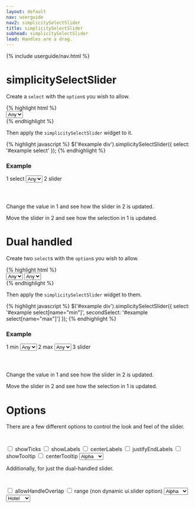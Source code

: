```yaml
---
layout: default
nav: userguide
nav2: simplicitySelectSlider
title: simplicitySelectSlider
subhead: simplicitySelectSlider
lead: Handles are a drag.
---
```


{% include userguide/nav.html %}

<div class="page-header">
  <h1>simplicitySelectSlider</h1>
</div>
<div class="row">
    <div class="span8">
        <p>
            Create a <code>select</code> with the <code>option</code>s you wish to allow.
        </p>
{% highlight html %}
<div id="example">
    <select name="example">
        <option value="">Any</option>
        <option value="a">A</option>
        <option value="b">B</option>
        <option value="c">C</option>
        <option value="d">D</option>
        <option value="e">E<option>
    </select>
    <div></div>
</div>
{% endhighlight %}
        <p>
            Then apply the <code>simplicitySelectSlider</code> widget to it.
        </p>
{% highlight javascript %}
$('#example div').simplicitySelectSlider({
    select: '#example select'
});
{% endhighlight %}
    </div>
    <div class="span4">
        <h3>Example</h3>
        <div id="exampleSlider" class="well">
            <label><span class="badge">1</span> select</label>
            <select name="example">
                <option value="">Any</option>
                <option value="a">A</option>
                <option value="b">B</option>
                <option value="c">C</option>
                <option value="d">D</option>
                <option value="e">E</option>
            </select>
            <label><span class="badge">2</span> slider</label>
            <div style="margin: 4em 0 2em 0;"> </div>
        </div>
        <script type="text/javascript">
            $(function () {
                $('#exampleSlider div').simplicitySelectSlider({
                  select: '#exampleSlider select'
                });
            });
        </script>
        <p>
            Change the value in <span class="badge">1</span> and see how the
            slider in <span class="badge">2</span> is updated.
        </p>
        <p>
            Move the slider in <span class="badge">2</span> and see how the
            selection in <span class="badge">1</span> is updated.
        </p>
    </div>
</div>

<div class="page-header">
  <h1>Dual handled</h1>
</div>
<div class="row">
    <div class="span8">
        <p>
            Create two <code>select</code>s with the <code>option</code>s you wish to allow.
        </p>
{% highlight html %}
<div id="example">
    <select name="min">
        <option value="">Any</option>
        <option value="a">A</option>
        <option value="b">B</option>
        <option value="c">C</option>
        <option value="d">D</option>
        <option value="e">E<option>
        <option value="f">F</option>
        <option value="g">G</option>
    </select>
    <select name="max">
        <option value="">Any</option>
        <option value="a">A</option>
        <option value="b">B</option>
        <option value="c">C</option>
        <option value="d">D</option>
        <option value="e">E<option>
        <option value="f">F</option>
        <option value="g">G</option>
    </select>
    <div></div>
</div>
{% endhighlight %}
        <p>
            Then apply the <code>simplicitySelectSlider</code> widget to them.
        </p>
{% highlight javascript %}
$('#example div').simplicitySelectSlider({
    select:  '#example select[name="min"]',
    secondSelect: '#example select[name="max"]']
});
{% endhighlight %}
    </div>
    <div class="span4">
        <h3>Example</h3>
        <div id="exampleDualSlider" class="well">
            <label><span class="badge">1</span> min</label>
            <select name="min">
                <option value="">Any</option>
                <option value="a">A</option>
                <option value="b">B</option>
                <option value="c">C</option>
                <option value="d">D</option>
                <option value="e">E</option>
                <option value="f">F</option>
                <option value="g">G</option>
            </select>
            <label><span class="badge">2</span> max</label>
            <select name="max">
                <option value="">Any</option>
                <option value="a">A</option>
                <option value="b">B</option>
                <option value="c">C</option>
                <option value="d">D</option>
                <option value="e">E</option>
                <option value="f">F</option>
                <option value="g">G</option>
            </select>
            <label><span class="badge">3</span> slider</label>
            <div style="margin: 4em 0 2em 0;"> </div>
        </div>
        <script type="text/javascript">
            $(function () {
                $('#exampleDualSlider div').simplicitySelectSlider({
                  select:  '#exampleDualSlider select[name="min"]',
                  secondSelect: '#exampleDualSlider select[name="max"]',
                  justifyEndLabels: false
                });
            });
        </script>
        <p>
            Change the value in <span class="badge">1</span> and see how the
            slider in <span class="badge">2</span> is updated.
        </p>
        <p>
            Move the slider in <span class="badge">2</span> and see how the
            selection in <span class="badge">1</span> is updated.
        </p>
    </div>
</div>

<div class="page-header">
  <h1>Options</h1>
</div>
<div class="row">
    <div class="span8">
        <p>
            There are a few different options to control the look and feel of
            the slider.
        </p>
        <div id="exampleSliderOptions" class="well">
            <div style="margin: 3em 1em 2em 1em;"> </div>
            <label><input name="showTicks" type="checkbox" class="checkbox" /> showTicks</label>
            <label><input name="showLabels" type="checkbox" class="checkbox" /> showLabels</label>
            <label><input name="centerLabels" type="checkbox" class="checkbox" /> centerLabels</label>
            <label><input name="justifyEndLabels" type="checkbox" class="checkbox" /> justifyEndLabels</label>
            <label><input name="showTooltip" type="checkbox" class="checkbox" /> showTooltip</label>
            <label><input name="centerTooltip" type="checkbox" class="checkbox" /> centerTooltip</label>
            <select id="exampleSliderCust" name="example">
                <option value="a">Alpha</option>
                <option value="b">Bravo</option>
                <option value="c">Charlie</option>
                <option value="d">Delta</option>
                <option value="e">Echo</option>
            </select>
        </div>
        <script type="text/javascript">
            $(function () {
                $('#exampleSliderOptions div:first').simplicitySelectSlider({
                  select: '#exampleSliderOptions select'
                });
                $('#exampleSliderOptions select').hide();
                $('#exampleSliderOptions :checkbox').each(function (idx, elem) {
                    elem.checked = $('#exampleSliderOptions div:first').simplicitySelectSlider('option', elem.name);
                });
                $('#exampleSliderOptions :checkbox').click(function (evt) {
                    var name = evt.target.name;
                    var selected = evt.target.checked;
                    $('#exampleSliderOptions div:first').simplicitySelectSlider('option', name, selected);
                });
            });
        </script>
        <p>
            Additionally, for just the dual-handled slider.
        </p>
        <div id="exampleDualSliderOptions" class="well">
            <div style="margin: 3em 1em 2em 1em;"> </div>
            <label><input name="allowHandleOverlap" type="checkbox" class="checkbox" /> allowHandleOverlap</label>
            <label><input name="range" data-recreate='true' type="checkbox" class="checkbox" /> range (non dynamic ui.slider option)</label>
            <select id="exampleDualSliderCust" name="min">
                <option value="a">Alpha</option>
                <option value="b">Bravo</option>
                <option value="c">Charlie</option>
                <option value="d">Delta</option>
                <option value="e">Echo</option>
                <option value="f">Foxtrot</option>
                <option value="g">Golf</option>
                <option value="h">Hotel</option>
            </select>
            <select id="exampleDualSliderCust" name="max">
                <option value="a">Alpha</option>
                <option value="b">Bravo</option>
                <option value="c">Charlie</option>
                <option value="d">Delta</option>
                <option value="e">Echo</option>
                <option value="f">Foxtrot</option>
                <option value="g">Golf</option>
                <option value="h" selected="selected">Hotel</option>
            </select>
        </div>
        <script type="text/javascript">
            $(function () {
                $('#exampleDualSliderOptions div:first').simplicitySelectSlider({
                  select: '#exampleDualSliderOptions select[name="min"]',
                  secondSelect: '#exampleDualSliderOptions select[name="max"]',
                  justifyEndLabels: false,
                  range: true
                });
                $('#exampleDualSliderOptions select').hide();
                $('#exampleDualSliderOptions :checkbox').each(function (idx, elem) {
                    elem.checked = $('#exampleDualSliderOptions div:first').simplicitySelectSlider('option', elem.name);
                });
                $('#exampleDualSliderOptions :checkbox').click(function (evt) {
                    var name = evt.target.name;
                    var selected = evt.target.checked;
                    var recreate = $(evt.target).data('recreate');
                    var element = $('#exampleDualSliderOptions div:first');
                    element.simplicitySelectSlider('option', name, selected);
                    if (recreate) {
                      var options = element.simplicitySelectSlider('option');
                      element.simplicitySelectSlider('destroy');
                      element.simplicitySelectSlider(options);
                    }
                });
            });
        </script>
    </div>
</div>
